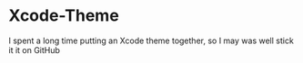 # Xcode-Theme
I spent a long time putting an Xcode theme together, so I may was well stick it it on GitHub
